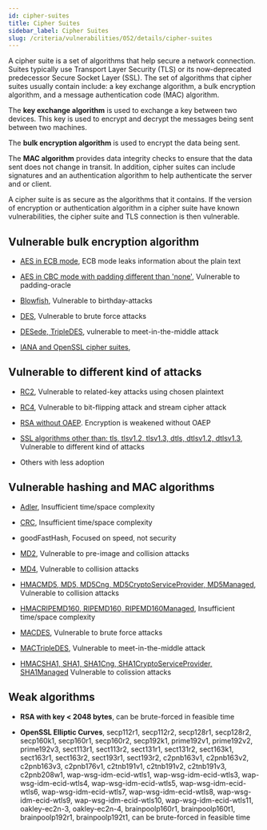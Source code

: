```yaml
---
id: cipher-suites
title: Cipher Suites
sidebar_label: Cipher Suites
slug: /criteria/vulnerabilities/052/details/cipher-suites
---
```


A cipher suite is a set of algorithms
that help secure a network connection.
Suites typically use Transport Layer Security (TLS)
or its now-deprecated predecessor Secure Socket Layer (SSL).
The set of algorithms
that cipher suites usually contain include:
a key exchange algorithm,
a bulk encryption algorithm,
and a message authentication code (MAC) algorithm.

The **key exchange algorithm**
is used to exchange a key between two devices.
This key is used to encrypt and decrypt the messages
being sent between two machines.

The **bulk encryption algorithm**
is used to encrypt the data being sent.

The **MAC algorithm**
provides data integrity checks
to ensure that the data sent
does not change in transit.
In addition,
cipher suites can include signatures
and an authentication algorithm
to help authenticate the server and or client.

A cipher suite is as secure
as the algorithms that it contains.
If the version of encryption
or authentication algorithm in a cipher suite
have known vulnerabilities,
the cipher suite and TLS connection is then vulnerable.

## Vulnerable bulk encryption algorithm

- [AES in ECB mode](https://www.skylinetechnologies.com/Blog/Skyline-Blog/May_2020/bye-bye-bye-to-aes-ecb-mode),
  ECB mode leaks information about the plain text

- [AES in CBC mode with padding different than 'none'](https://docs.microsoft.com/en-us/dotnet/standard/security/vulnerabilities-cbc-mode),
  Vulnerable to padding-oracle

- [Blowfish](https://en.wikipedia.org/wiki/Blowfish_(cipher)),
  Vulnerable to birthday-attacks

- [DES](https://en.wikipedia.org/wiki/Data_Encryption_Standard),
  Vulnerable to brute force attacks

- [DESede, TripleDES](https://en.wikipedia.org/wiki/Triple_DES),
  vulnerable to meet-in-the-middle attack

- [IANA and OpenSSL cipher suites](https://gitlab.com/fluidattacks/product/-/blob/59c17ec0f4ed40924ba9fc764f792dd078c0d5b1/skims/static/cryptography/cipher_suites.csv),
## Vulnerable to different kind of attacks

- [RC2](https://en.wikipedia.org/wiki/RC2),
  Vulnerable to related-key attacks using chosen plaintext

- [RC4](https://en.wikipedia.org/wiki/RC4),
  Vulnerable to bit-flipping attack and stream cipher attack

- [RSA without OAEP](https://cwe.mitre.org/data/definitions/780.html).
  Encryption is weakened without OAEP

- [SSL algorithms other than: tls, tlsv1.2, tlsv1.3, dtls, dtlsv1.2, dtlsv1.3](https://httpd.apache.org/docs/2.4/ssl/ssl_intro.html),
  Vulnerable to different kind of attacks

- Others with less adoption

## Vulnerable hashing and MAC algorithms

- [Adler](https://en.wikipedia.org/wiki/Adler-32),
  Insufficient time/space complexity

- [CRC](https://en.wikipedia.org/wiki/Cyclic_redundancy_check),
  Insufficient time/space complexity
- goodFastHash,
  Focused on speed, not security

- [MD2](https://en.wikipedia.org/wiki/MD2_(hash_function)),
  Vulnerable to pre-image and collision attacks

- [MD4](https://en.wikipedia.org/wiki/MD4),
  Vulnerable to collision attacks

- [HMACMD5, MD5, MD5Cng, MD5CryptoServiceProvider, MD5Managed](https://www.kb.cert.org/vuls/id/836068/),
  Vulnerable to collision attacks

- [HMACRIPEMD160, RIPEMD160, RIPEMD160Managed](https://en.wikipedia.org/wiki/RIPEMD),
  Insufficient time/space complexity

- [MACDES](https://en.wikipedia.org/wiki/Data_Encryption_Standard),
  Vulnerable to brute force attacks

- [MACTripleDES](https://en.wikipedia.org/wiki/Triple_DES),
  Vulnerable to meet-in-the-middle attack

- [HMACSHA1, SHA1, SHA1Cng, SHA1CryptoServiceProvider, SHA1Managed](https://sslrenewals.com/blog/vulnerability-risk-in-using-sha1-certificate)
  Vulnerable to colission attacks

## Weak algorithms

- **RSA with key < 2048 bytes**,
  can be brute-forced in feasible time
  
- **OpenSSL Elliptic Curves**, secp112r1, secp112r2, secp128r1, secp128r2,
  secp160k1, secp160r1, secp160r2, secp192k1, prime192v1, prime192v2,
  prime192v3, sect113r1, sect113r2, sect131r1, sect131r2, sect163k1, sect163r1,
  sect163r2, sect193r1, sect193r2, c2pnb163v1, c2pnb163v2, c2pnb163v3,
  c2pnb176v1, c2tnb191v1, c2tnb191v2, c2tnb191v3, c2pnb208w1,
  wap-wsg-idm-ecid-wtls1, wap-wsg-idm-ecid-wtls3, wap-wsg-idm-ecid-wtls4,
  wap-wsg-idm-ecid-wtls5, wap-wsg-idm-ecid-wtls6, wap-wsg-idm-ecid-wtls7,
  wap-wsg-idm-ecid-wtls8, wap-wsg-idm-ecid-wtls9, wap-wsg-idm-ecid-wtls10,
  wap-wsg-idm-ecid-wtls11, oakley-ec2n-3, oakley-ec2n-4, brainpoolp160r1,
  brainpoolp160t1, brainpoolp192r1, brainpoolp192t1,
  can be brute-forced in feasible time
